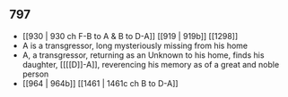 ## 797
- [[930 | 930 ch F-B to A &amp; B to D-A]] [[919 | 919b]] [[1298]] 
- A is a transgressor, long mysteriously missing from his home
- A, a transgressor, returning as an Unknown to his home, finds his daughter, [[[[D]]-A]], reverencing his memory as of a great and noble person
- [[964 | 964b]] [[1461 | 1461c ch B to D-A]] 

